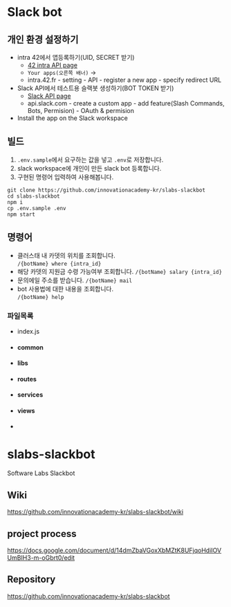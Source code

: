 # Slack bot
## 개인 환경 설정하기
- intra 42에서 앱등록하기(UID, SECRET 받기)
  - [42 intra API page](https://api.intra.42.fr/apidoc)
  - `Your apps(오른쪽 배너)` -> 
  - intra.42.fr - setting - API -  register a new app - specify redirect URL 
- Slack API에서 테스트용 슬랙봇 생성하기(BOT TOKEN 받기)
  - [Slack API page](https://api.slack.com)
  - api.slack.com - create a custom app - add feature(Slash Commands, Bots, Permision) - OAuth & permision
- Install the app on the Slack workspace
## 빌드
1. `.env.sample`에서 요구하는 값을 넣고 `.env`로 저장합니다.
2. slack workspace에 개인이 만든 slack bot 등록합니다.
3. 구현된 명령어 입력하여 사용해봅니다.
```shell
git clone https://github.com/innovationacademy-kr/slabs-slackbot
cd slabs-slackbot
npm i
cp .env.sample .env
npm start
```
## 명령어
- 클러스태 내 카뎃의 위치를 조회합니다.  
  `/{botName} where {intra_id}`
- 해당 카뎃의 지원금 수령 가능여부 조회합니다.
  `/{botName} salary {intra_id}`
- 문의에일 주소를 받습니다.
  `/{botName} mail`
- bot 사용법에 대한 내용을 조회합니다.  
  `/{botName} help`
### 파일목록
- index.js
- #### common
- #### libs
- #### routes
- #### services
- #### views
- 
# slabs-slackbot
Software Labs Slackbot

## Wiki
https://github.com/innovationacademy-kr/slabs-slackbot/wiki

## project process
https://docs.google.com/document/d/14dmZbaVGoxXbMZtK8UFjqoHdiIOVUmBIH3-m-oGbrt0/edit

## Repository
https://github.com/innovationacademy-kr/slabs-slackbot
